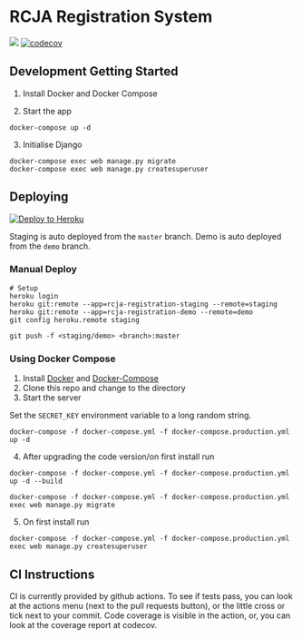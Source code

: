 # RCJA Registration System

![](https://github.com/MelbourneHighSchoolRobotics/RCJA_Registration_System/workflows/Django%20Build%20Tests/badge.svg
)
[![codecov](https://codecov.io/gh/MelbourneHighSchoolRobotics/RCJA_Registration_System/branch/master/graph/badge.svg?token=TGG6NwrrJw)](https://codecov.io/gh/MelbourneHighSchoolRobotics/RCJA_Registration_System)

## Development Getting Started

1. Install Docker and Docker Compose

2. Start the app

```
docker-compose up -d
```

3. Initialise Django

```
docker-compose exec web manage.py migrate
docker-compose exec web manage.py createsuperuser
```

## Deploying

[![Deploy to Heroku](https://www.herokucdn.com/deploy/button.svg)](https://heroku.com/deploy)

Staging is auto deployed from the `master` branch. Demo is auto deployed from the `demo` branch.

### Manual Deploy
```
# Setup
heroku login
heroku git:remote --app=rcja-registration-staging --remote=staging
heroku git:remote --app=rcja-registration-demo --remote=demo
git config heroku.remote staging

git push -f <staging/demo> <branch>:master
```

### Using Docker Compose

1. Install [Docker](https://docs.docker.com/install/linux/docker-ce/ubuntu/#install-using-the-convenience-script) and [Docker-Compose](https://docs.docker.com/compose/install/)
2. Clone this repo and change to the directory
3. Start the server

Set the `SECRET_KEY` environment variable to a long random string.
```
docker-compose -f docker-compose.yml -f docker-compose.production.yml up -d
```
4. After upgrading the code version/on first install run
```
docker-compose -f docker-compose.yml -f docker-compose.production.yml up -d --build

docker-compose -f docker-compose.yml -f docker-compose.production.yml exec web manage.py migrate
```
5. On first install run
```
docker-compose -f docker-compose.yml -f docker-compose.production.yml exec web manage.py createsuperuser
```

## CI Instructions

CI is currently provided by github actions. To see if tests pass, you can look at the actions menu (next to the pull requests button), or the little cross or tick next to your commit. Code coverage is visible in the action, or, you can look at the coverage report at codecov.
